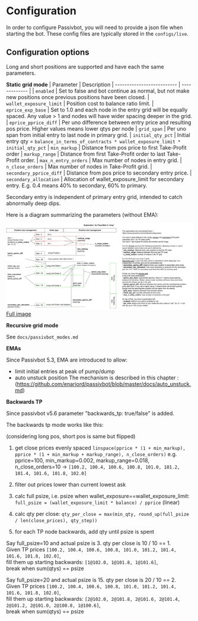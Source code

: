 # Configuration

In order to configure Passivbot, you will need to provide a json file when starting the bot.
These config files are typically stored in the `configs/live`.

## Configuration options

Long and short positions are supported and have each the same parameters.

**Static grid mode**
| Parameter                  | Description
| -------------------------- | ------------- |
| `enabled`                  | Set to false and bot continue as normal, but not make new positions once previous positions have been closed.
| `wallet_exposure_limit`                | Position cost to balance ratio limit.
| `eprice_exp_base`          | Set to 1.0 and each node in the entry grid will be equally spaced.  Any value > 1 and nodes will have wider spacing deeper in the grid.
| `eprice_pprice_diff`       | Per uno difference between entry price and resulting pos price.  Higher values means lower qtys per node
| `grid_span`                | Per uno span from initial entry to last node in primary grid.
| `initial_qty_pct`          | Initial entry qty = `balance_in_terms_of_contracts * wallet_exposure_limit * initial_qty_pct`
| `min_markup`               | Distance from pos price to first Take-Profit order
| `markup_range`             | Distance from first Take-Profit order to last Take-Profit order.
| `max_n_entry_orders`       | Max number of nodes in entry grid.
| `n_close_orders`           | Max number of nodes in Take-Profit grid.
| `secondary_pprice_diff`    | Distance from pos price to secondary entry price. 
| `secondary_allocation` | Allocation of wallet_exposure_limit for secondary entry.  E.g. 0.4 means 40% to secondary, 60% to primary.

Secondary entry is independent of primary entry grid, intended to catch abnormally deep dips.

Here is a diagram summarizing the parameters (without EMA):

![Grid Parameters](images/passivbot_grid_parameters.jpeg)
[Full image](images/passivbot_grid_parameters.jpeg)

**Recursive grid mode**

See `docs/passivbot_modes.md`


**EMAs**

Since Passivbot 5.3, EMA are introduced to allow:
* limit initial entries at peak of pump/dump
* auto unstuck position
The mechanism is described in this chapter : (https://github.com/enarjord/passivbot/blob/master/docs/auto_unstuck.md)


**Backwards TP**

Since passivbot v5.6 parameter "backwards_tp: true/false" is added.

The backwards tp mode works like this:

(considering long pos, short pos is same but flipped)

1) get close prices evenly spaced `linspace(pprice * (1 + min_markup), pprice * (1 + min_markup + markup_range), n_close_orders)` e.g. pprice=100, min_markup=0.002, markup_range=0.018, n_close_orders=10 -> `[100.2, 100.4, 100.6, 100.8, 101.0, 101.2, 101.4, 101.6, 101.8, 102.0]`

2) filter out prices lower than current lowest ask

3) calc full psize, i.e. psize when wallet_exposure==wallet_exposure_limit: `full_psize = (wallet_exposure_limit * balance) / pprice` (linear)

4) calc qty per close: `qty_per_close = max(min_qty, round_up(full_psize / len(close_prices), qty_step))`

5) for each TP node backwards, add qty until psize is spent

Say full_psize=10 and actual psize is 3. qty per close is 10 / 10 == 1.  
Given TP prices `[100.2, 100.4, 100.6, 100.8, 101.0, 101.2, 101.4, 101.6, 101.8, 102.0]`,  
fill them up starting backwards: `[1@102.0, 1@101.8, 1@101.6]`,  
break when sum(qtys) == psize

Say full_psize=20 and actual psize is 15. qty per close is 20 / 10 == 2.  
Given TP prices `[100.2, 100.4, 100.6, 100.8, 101.0, 101.2, 101.4, 101.6, 101.8, 102.0]`,  
fill them up starting backwards: `[2@102.0, 2@101.8, 2@101.6, 2@101.4, 2@101.2, 2@101.0, 2@100.8, 1@100.6]`,  
break when sum(qtys) == psize
